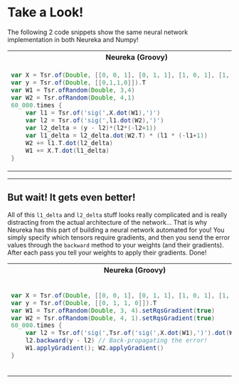 # Take a Look! #

The following 2 code snippets show the same neural network
implementation in both Neureka and Numpy!

<table>
<tr>
<th>Neureka (Groovy)</th>
<th>Numpy (Python)</th>
</tr>
<tr>
<td> 

```groovy
var X = Tsr.of(Double, [[0, 0, 1], [0, 1, 1], [1, 0, 1], [1, 1, 1] ])
var y = Tsr.of(Double, [[0,1,1,0]]).T
var W1 = Tsr.ofRandom(Double, 3,4)
var W2 = Tsr.ofRandom(Double, 4,1)
60_000.times {
    var l1 = Tsr.of('sig(',X.dot(W1),')')
    var l2 = Tsr.of('sig(',l1.dot(W2),')')
    var l2_delta = (y - l2)*(l2*(-l2+1))
    var l1_delta = l2_delta.dot(W2.T) * (l1 * (-l1+1))
    W2 += l1.T.dot(l2_delta)
    W1 += X.T.dot(l1_delta)
}
```
 
</td>
<td>

```python
X = np.array([ [0,0,1],[0,1,1],[1,0,1],[1,1,1] ])
y = np.array([[0,1,1,0]]).T
W1 = 2*np.random.random((3,4)) - 1
W2 = 2*np.random.random((4,1)) - 1
for j in xrange(60000):
    l1 = 1/(1+np.exp(-(np.dot(X,W1))))
    l2 = 1/(1+np.exp(-(np.dot(l1,W2))))
    l2_delta = (y - l2)*(l2*(1-l2))
    l1_delta = l2_delta.dot(W2.T) * (l1 * (1-l1))
    W2 += l1.T.dot(l2_delta)
    W1 += X.T.dot(l1_delta)
```

</td>
</tr>
</table>

---

## But wait! It gets even better! ##

All of this `l1_delta` and `l2_delta` stuff looks really
complicated and is really distracting from the actual architecture
of the network... That is why Neureka has this part
of building a neural network automated for you!
You simply specify which tensors require gradients,
and then you send the error values through the `backward`
method to your weights (and their gradients).
After each pass you tell your weights to apply their gradients.
Done!

<table>
<tr>
<th>Neureka (Groovy)</th>
<th>Numpy (Python)</th>
</tr>
<tr>
<td> 

```groovy
var X = Tsr.of(Double, [[0, 0, 1], [0, 1, 1], [1, 0, 1], [1, 1, 1]])
var y = Tsr.of(Double, [[0, 1, 1, 0]]).T
var W1 = Tsr.ofRandom(Double, 3, 4).setRqsGradient(true)
var W2 = Tsr.ofRandom(Double, 4, 1).setRqsGradient(true)
60_000.times {
    var l2 = Tsr.of('sig(',Tsr.of('sig(',X.dot(W1),')').dot(W2),')')
    l2.backward(y - l2) // Back-propagating the error!
    W1.applyGradient(); W2.applyGradient()
}
```

</td>
<td>

```python
X = np.array([ [0,0,1],[0,1,1],[1,0,1],[1,1,1] ])
y = np.array([[0,1,1,0]]).T
W1 = 2*np.random.random((3,4)) - 1
W2 = 2*np.random.random((4,1)) - 1
for j in xrange(60000):
    l1 = 1/(1+np.exp(-(np.dot(X,W1))))
    l2 = 1/(1+np.exp(-(np.dot(l1,W2))))
    l2_delta = (y - l2)*(l2*(1-l2))
    l1_delta = l2_delta.dot(W2.T) * (l1 * (1-l1))
    W2 += l1.T.dot(l2_delta)
    W1 += X.T.dot(l1_delta)
```

</td>
</tr>
</table>
